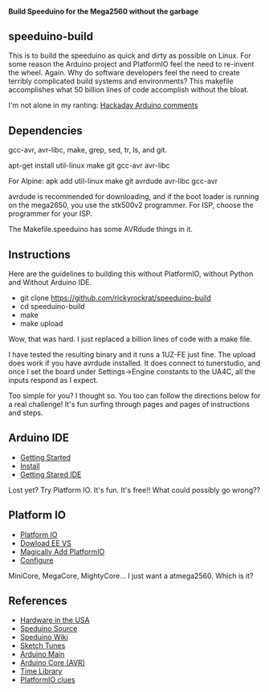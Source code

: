 #### Build Speeduino for the Mega2560 without the garbage

## speeduino-build
This is to build the speeduino as quick and dirty as possible on Linux. <rant>
For some reason the Arduino project and PlatformIO feel the need to re-invent the wheel. Again.
Why do software developers feel the need to create terribly complicated build systems and environments?
</rant>
This makefile accomplishes what 50 billion lines of code accomplish without the bloat.

I'm not alone in my ranting:
[Hackaday Arduino comments](https://hackaday.com/2015/07/28/embed-with-elliot-there-is-no-arduino-language)

## Dependencies
gcc-avr, avr-libc, make, grep, sed, tr, ls, and git.

apt-get install util-linux make git gcc-avr avr-libc

For Alpine: apk add util-linux make git avrdude avr-libc gcc-avr

avrdude is recommended for downloading, and if the boot loader is running on the mega2650, 
you use the stk500v2 programmer. For ISP, choose the programmer for your ISP.

The Makefile.speeduino has some AVRdude things in it.

## Instructions
Here are the guidelines to building this without PlatformIO, without Python and Without Arduino IDE.

  * git clone https://github.com/rickyrockrat/speeduino-build
  * cd speeduino-build
  * make
  * make upload

Wow, that was hard. I just replaced a billion lines of code with a make file.

I have tested the resulting binary and it runs a 1UZ-FE just fine.  The upload does work if you have avrdude installed.
It does connect to tunerstudio, and once I set the board under Settings->Engine constants to the UA4C, all the inputs respond as I expect.

Too simple for you? I thought so. You too can follow the directions below for a real challenge! It's fun surfing through pages and pages of instructions and steps.

## Arduino IDE
 * [Getting Started](https://www.arduino.cc/en/Guide)
 * [Install](http://docs.arduino.cc/software/ide-v1/tutorials/Linux)
 * [Getting Stared IDE](https://create.arduino.cc/projecthub/Arduino_Genuino/getting-started-with-arduino-web-editor-on-various-platforms-4b3e4a)

Lost yet? Try Platform IO. It's fun. It's free!! What could possibly go wrong??

## Platform IO
 * [Platform IO](https://platformio.org/platformio-ide) 
 * [Dowload EE VS](https://code.visualstudio.com)
 * [Magically Add PlatformIO](https://platformio.org/install/ide?install=vscode)
 * [Configure](https://docs.platformio.org/en/latest/frameworks/arduino.html)

MiniCore, MegaCore, MightyCore... I just want a atmega2560. Which is it?


## References
* [Hardware in the USA](https://wtmtronics.com)
* [Speduino Source](https://github.com/noisymime/speeduino)
* [Speduino Wiki](https://wiki.speeduino.com)
* [Sketch Tunes](https://arduino.github.io/arduino-cli/0.21/sketch-build-process)
* [Arduino Main](https://github.com/arduino)
* [Arduino Core (AVR)](https://github.com/arduino/ArduinoCore-avr)
* [Time Library](https://github.com/PaulStoffregen/Time)
* [PlatformIO clues](https://github.com/platformio/platform-atmelavr/blob/develop/platform.json) 

